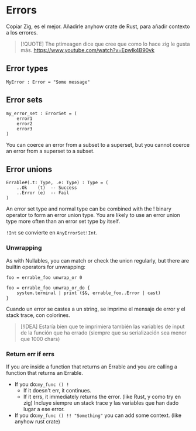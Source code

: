 # Errors

Copiar Zig, es el mejor.
Añadirle anyhow crate de Rust, para añadir contexto a los errores.

>[!QUOTE]
>The ptimeagen dice que cree que como lo hace zig le gusta más.
> https://www.youtube.com/watch?v=Epwlk4B90vk


## Error types

```
MyError : Error = "Some message"
```


## Error sets

```
my_error_set : ErrorSet = (
	error1
	error2
	error3
)
```

You can coerce an error from a subset to a superset, but you cannot coerce an
error from a superset to a subset.


## Error unions

```
Errable#(.t: Type, .e: Type) : Type = (
	..Ok    (t)  -- Success
	..Error (e)  -- Fail
)
```

An error set type and normal type can be combined with the ! binary operator to
form an error union type. You are likely to use an error union type more often
than an error set type by itself.

`!Int` se convierte en `AnyErrorSet!Int`.


### Unwrapping

As with Nullables, you can match or check the union regularly, but there are
builtin operators for unwrapping:

```
foo = errable_foo unwrap_or 0

foo = errable_foo unwrap_or_do {
    system.terminal | print ($&, errable_foo..Error | cast)
}
```

Cuando un error se castea a un string, se imprime el mensaje de error y el stack trace, con colorines.

> [!IDEA]
> Estaría bien que te imprimiera también las variables de input de la función
> que ha errado (siempre que su serialización sea menor que 1000 chars)


### Return err if errs

If you are inside a function that returns an Errable and you are calling a function that returns an Errable.

- If you do:`my_func () !`
	- If it doesn't err, it continues.
	- If it errs, it immediately returns the error. (like Rust, y como try en zig)
		Incluye siempre un stack trace y las variables que han dado lugar a ese error.
- If you do:`my_func () !! "Something"` you can add some context. (like anyhow rust crate)

